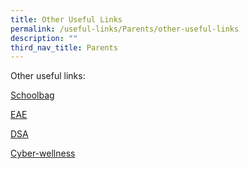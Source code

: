```yaml
---
title: Other Useful Links
permalink: /useful-links/Parents/other-useful-links
description: ""
third_nav_title: Parents
---
```


Other useful links:

[Schoolbag](https://www.schoolbag.edu.sg/)

[EAE](https://eae.polytechnic.edu.sg/eaeStudIns/menu.jsp)

[DSA](/admission/Direct-School-Admission/direct-school-admission-dsa)

[Cyber-wellness](/our-curriculum/academic-development/department/information-communication-technlogy/cyber-wellness)